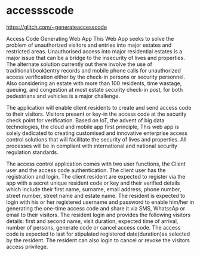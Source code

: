 # accessscode

https://glitch.com/~generateaccesscode

Access Code Generating Web App
This Web App seeks to solve the problem of unauthorized visitors and entries into major estates and restricted areas. 
Unauthorised access into major residential estates is a major issue that can be a bridge to the insecurity of lives and properties. The alternate solution currently out there involve the use of traditional(book)entry records and mobile phone calls for unauthorized access verification either by the check-in persons or security personnel. Also considering an estate with more than 100 residents, time wastage, queuing, and congestion at most estate security check-in post, for both pedestrians and vehicles is a major challenge.

The application will enable client residents to create and send access code to their visitors. Visitors present or key-in the access code at the security check point for verification. Based on IoT, the advent of big data technologies, the cloud and mobile app first principle, This web app is solely dedicated to creating customised and innovative enterprise access control solutions that will facilitate the security of lives and properties. All processes will be in compliant with international and national security regulation standards.

The access control application comes with two user functions, the Client user and the access
code authentication.
The client user has the registration and login.
The client resident are expected to register via the app with a secret unique resident code or key and their verified details which include their first name, surname, email address, phone number, street number, street name and estate name.
The resident is expected to login with his or her registered username and password to enable him/her in generating the one-time access code and share it via SMS, WhatssAp or email to their visitors. The resident login and provides the following visitors details: 
first and second name, visit duration, expected time of arrival, number of persons, generate code or cancel access code.
The access code is expected to last for stipulated registered date(duration)as selected by the resident. 
The resident can also login to cancel or revoke the visitors access privilege.
